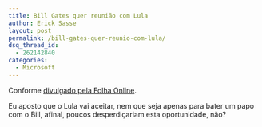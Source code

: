 ```yaml
---
title: Bill Gates quer reunião com Lula
author: Erick Sasse
layout: post
permalink: /bill-gates-quer-reunio-com-lula/
dsq_thread_id:
  - 262142840
categories:
  - Microsoft
---
```

Conforme [divulgado pela Folha Online][1]. 

Eu aposto que o Lula vai aceitar, nem que seja apenas para bater um papo com o Bill, afinal, poucos desperdi&ccedil;ariam esta oportunidade, n&atilde;o?

 [1]: http://www1.folha.uol.com.br/folha/informatica/ult124u17849.shtml
